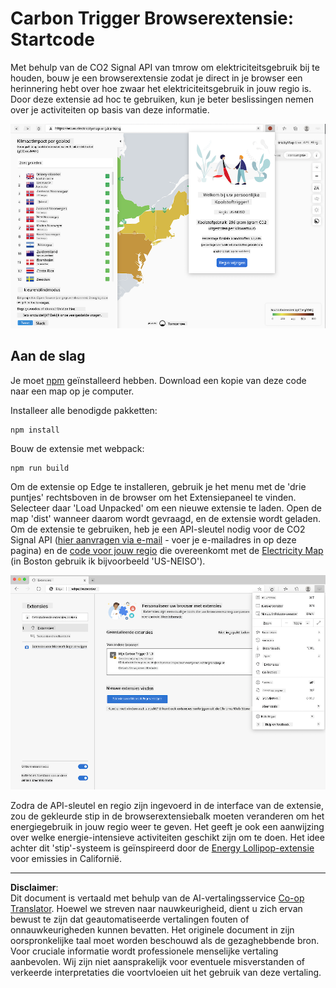 <!--
CO_OP_TRANSLATOR_METADATA:
{
  "original_hash": "26fd39046d264ba185dcb086d3a8cf3e",
  "translation_date": "2025-08-27T20:46:28+00:00",
  "source_file": "5-browser-extension/start/README.md",
  "language_code": "nl"
}
-->
# Carbon Trigger Browserextensie: Startcode

Met behulp van de CO2 Signal API van tmrow om elektriciteitsgebruik bij te houden, bouw je een browserextensie zodat je direct in je browser een herinnering hebt over hoe zwaar het elektriciteitsgebruik in jouw regio is. Door deze extensie ad hoc te gebruiken, kun je beter beslissingen nemen over je activiteiten op basis van deze informatie.

![extensie screenshot](../../../../translated_images/extension-screenshot.0e7f5bfa110e92e3875e1bc9405edd45a3d2e02963e48900adb91926a62a5807.nl.png)

## Aan de slag

Je moet [npm](https://npmjs.com) geïnstalleerd hebben. Download een kopie van deze code naar een map op je computer.

Installeer alle benodigde pakketten:

```
npm install
```

Bouw de extensie met webpack:

```
npm run build
```

Om de extensie op Edge te installeren, gebruik je het menu met de 'drie puntjes' rechtsboven in de browser om het Extensiepaneel te vinden. Selecteer daar 'Load Unpacked' om een nieuwe extensie te laden. Open de map 'dist' wanneer daarom wordt gevraagd, en de extensie wordt geladen. Om de extensie te gebruiken, heb je een API-sleutel nodig voor de CO2 Signal API ([hier aanvragen via e-mail](https://www.co2signal.com/) - voer je e-mailadres in op deze pagina) en de [code voor jouw regio](http://api.electricitymap.org/v3/zones) die overeenkomt met de [Electricity Map](https://www.electricitymap.org/map) (in Boston gebruik ik bijvoorbeeld 'US-NEISO').

![installeren](../../../../translated_images/install-on-edge.78634f02842c48283726c531998679a6f03a45556b2ee99d8ff231fe41446324.nl.png)

Zodra de API-sleutel en regio zijn ingevoerd in de interface van de extensie, zou de gekleurde stip in de browserextensiebalk moeten veranderen om het energiegebruik in jouw regio weer te geven. Het geeft je ook een aanwijzing over welke energie-intensieve activiteiten geschikt zijn om te doen. Het idee achter dit 'stip'-systeem is geïnspireerd door de [Energy Lollipop-extensie](https://energylollipop.com/) voor emissies in Californië.

---

**Disclaimer**:  
Dit document is vertaald met behulp van de AI-vertalingsservice [Co-op Translator](https://github.com/Azure/co-op-translator). Hoewel we streven naar nauwkeurigheid, dient u zich ervan bewust te zijn dat geautomatiseerde vertalingen fouten of onnauwkeurigheden kunnen bevatten. Het originele document in zijn oorspronkelijke taal moet worden beschouwd als de gezaghebbende bron. Voor cruciale informatie wordt professionele menselijke vertaling aanbevolen. Wij zijn niet aansprakelijk voor eventuele misverstanden of verkeerde interpretaties die voortvloeien uit het gebruik van deze vertaling.